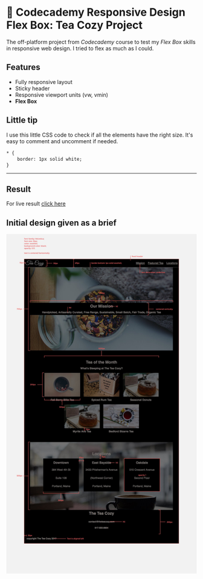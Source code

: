 # 🤸 Codecademy Responsive Design Flex Box: Tea Cozy Project

The off-platform project from _Codecademy_ course to test my _Flex Box_ skills in responsive web design.
I tried to flex as much as I could.

## Features
* Fully responsive layout
* Sticky header
* Responsive viewport units (vw, vmin)
* **Flex Box**

## Little tip

I use this little CSS code to check if all the elements have the right size. It's easy to comment and uncomment if needed. 

```
* {
    border: 1px solid white;
}
```

-----------

## Result

For live result [click here](https://madfcat.github.io/tea-cozy)

## Initial design given as a brief

![Initial design of Tea Cozy website from Codecademy](img-tea-cozy-redline.jpg)